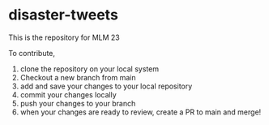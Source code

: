 # disaster-tweets
This is the repository for MLM 23

To contribute, 
1. clone the repository on your local system
2. Checkout a new branch from main
3. add and save your changes to your local repository
4. commit your changes locally
5. push your changes to your branch
6. when your changes are ready to review, create a PR to main and merge!
